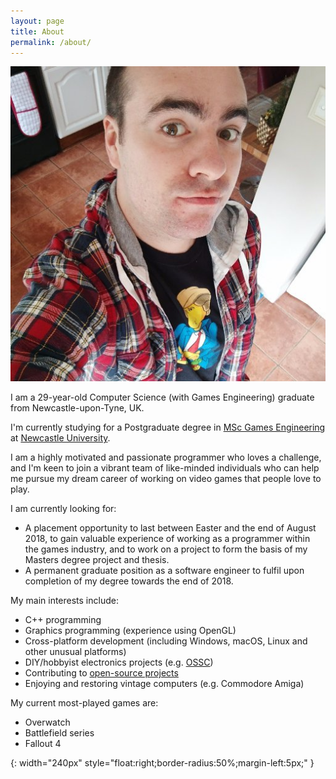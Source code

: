 ```yaml
---
layout: page
title: About
permalink: /about/
---
```


![me]

I am a 29-year-old Computer Science (with Games Engineering) graduate from Newcastle-upon-Tyne, UK.

I'm currently studying for a Postgraduate degree in [MSc Games Engineering](http://www.ncl.ac.uk/postgraduate/courses/degrees/computer-game-engineering-msc/) at [Newcastle University](http://www.ncl.ac.uk/).

I am a highly motivated and passionate programmer who loves a challenge, and I'm keen to join a vibrant team of like-minded individuals who can help me pursue my dream career of working on video games that people love to play.

I am currently looking for:
  * A placement opportunity to last between Easter and the end of August 2018, to gain valuable experience of working as a programmer within the games industry, and to work on a project to form the basis of my Masters degree project and thesis.
  * A permanent graduate position as a software engineer to fulfil upon completion of my degree towards the end of 2018.

My main interests include:
  * C++ programming
  * Graphics programming (experience using OpenGL)
  * Cross-platform development (including Windows, macOS, Linux and other unusual platforms)
  * DIY/hobbyist electronics projects (e.g. [OSSC](http://junkerhq.net/xrgb/index.php?title=OSSC))
  * Contributing to [open-source projects](http://github.com/milkytracker/milkytracker/)
  * Enjoying and restoring vintage computers (e.g. Commodore Amiga)

My current most-played games are:
  * Overwatch
  * Battlefield series
  * Fallout 4

[me]: /assets/photos/me.jpg "Dale"
{: width="240px" style="float:right;border-radius:50%;margin-left:5px;" }